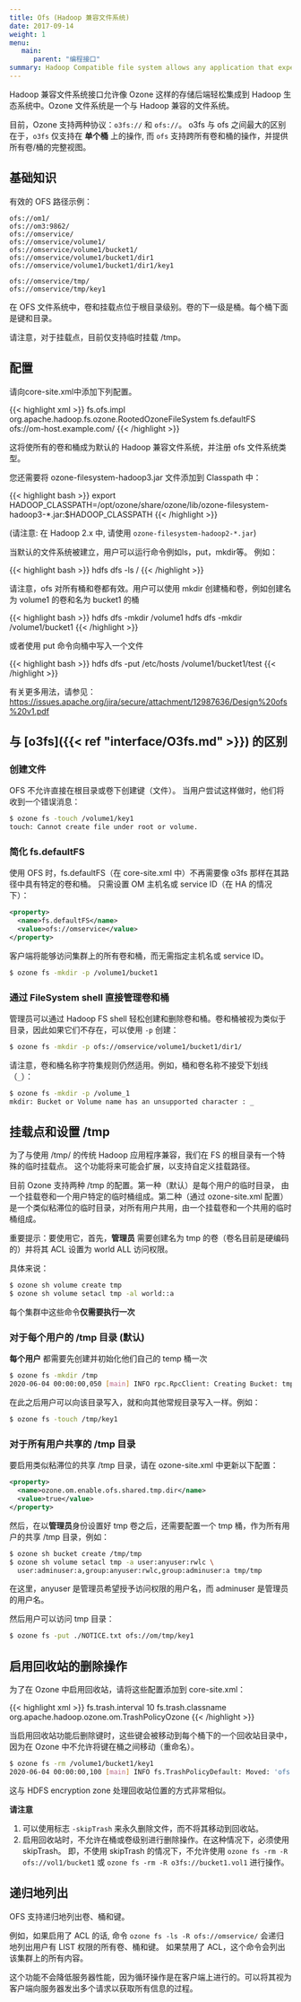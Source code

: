 ```yaml
---
title: Ofs (Hadoop 兼容文件系统)
date: 2017-09-14
weight: 1
menu:
   main:
      parent: "编程接口"
summary: Hadoop Compatible file system allows any application that expects an HDFS like interface to work against Ozone with zero changes. Frameworks like Apache Spark, YARN and Hive work against Ozone without needing any change. **Global level view.**
---
```

<!---
  Licensed to the Apache Software Foundation (ASF) under one or more
  contributor license agreements.  See the NOTICE file distributed with
  this work for additional information regarding copyright ownership.
  The ASF licenses this file to You under the Apache License, Version 2.0
  (the "License"); you may not use this file except in compliance with
  the License.  You may obtain a copy of the License at

      http://www.apache.org/licenses/LICENSE-2.0

  Unless required by applicable law or agreed to in writing, software
  distributed under the License is distributed on an "AS IS" BASIS,
  WITHOUT WARRANTIES OR CONDITIONS OF ANY KIND, either express or implied.
  See the License for the specific language governing permissions and
  limitations under the License.
-->

Hadoop 兼容文件系统接口允许像 Ozone 这样的存储后端轻松集成到 Hadoop 生态系统中。Ozone 文件系统是一个与 Hadoop 兼容的文件系统。


<div class="alert alert-warning" role="alert">

目前，Ozone 支持两种协议：`o3fs://` 和 `ofs://`。
o3fs 与 ofs 之间最大的区别在于，`o3fs` 仅支持在 **单个桶** 上的操作, 而 `ofs` 支持跨所有卷和桶的操作，并提供所有卷/桶的完整视图。

</div>

## 基础知识

有效的 OFS 路径示例：

```
ofs://om1/
ofs://om3:9862/
ofs://omservice/
ofs://omservice/volume1/
ofs://omservice/volume1/bucket1/
ofs://omservice/volume1/bucket1/dir1
ofs://omservice/volume1/bucket1/dir1/key1

ofs://omservice/tmp/
ofs://omservice/tmp/key1
```
在 OFS 文件系统中，卷和挂载点位于根目录级别。卷的下一级是桶。每个桶下面是键和目录。

请注意，对于挂载点，目前仅支持临时挂载 /tmp。

## 配置

请向core-site.xml中添加下列配置。

{{< highlight xml >}}
<property>
<name>fs.ofs.impl</name>
<value>org.apache.hadoop.fs.ozone.RootedOzoneFileSystem</value>
</property>
<property>
<name>fs.defaultFS</name>
<value>ofs://om-host.example.com/</value>
</property>
{{< /highlight >}}

这将使所有的卷和桶成为默认的 Hadoop 兼容文件系统，并注册 ofs 文件系统类型。

您还需要将 ozone-filesystem-hadoop3.jar 文件添加到 Classpath 中：

{{< highlight bash >}}
export HADOOP_CLASSPATH=/opt/ozone/share/ozone/lib/ozone-filesystem-hadoop3-*.jar:$HADOOP_CLASSPATH
{{< /highlight >}}

(请注意: 在 Hadoop 2.x 中, 请使用 `ozone-filesystem-hadoop2-*.jar`)

当默认的文件系统被建立，用户可以运行命令例如ls，put，mkdir等。
例如：

{{< highlight bash >}}
hdfs dfs -ls /
{{< /highlight >}}

请注意，ofs 对所有桶和卷都有效。用户可以使用 mkdir 创建桶和卷，例如创建名为 volume1 的卷和名为 bucket1 的桶

{{< highlight bash >}}
hdfs dfs -mkdir /volume1
hdfs dfs -mkdir /volume1/bucket1
{{< /highlight >}}

或者使用 put 命令向桶中写入一个文件

{{< highlight bash >}}
hdfs dfs -put /etc/hosts /volume1/bucket1/test
{{< /highlight >}}

有关更多用法，请参见： https://issues.apache.org/jira/secure/attachment/12987636/Design%20ofs%20v1.pdf

## 与 [o3fs]({{< ref "interface/O3fs.md" >}}) 的区别

### 创建文件

OFS 不允许直接在根目录或卷下创建键（文件）。
当用户尝试这样做时，他们将收到一个错误消息：

```bash
$ ozone fs -touch /volume1/key1
touch: Cannot create file under root or volume.
```

### 简化 fs.defaultFS

使用 OFS 时，fs.defaultFS（在 core-site.xml 中）不再需要像 o3fs 那样在其路径中具有特定的卷和桶。
只需设置 OM 主机名或 service ID（在 HA 的情况下）：


```xml
<property>
  <name>fs.defaultFS</name>
  <value>ofs://omservice</value>
</property>
```

客户端将能够访问集群上的所有卷和桶，而无需指定主机名或 service ID。

```bash
$ ozone fs -mkdir -p /volume1/bucket1
```

### 通过 FileSystem shell 直接管理卷和桶

管理员可以通过 Hadoop FS shell 轻松创建和删除卷和桶。卷和桶被视为类似于目录，因此如果它们不存在，可以使用 `-p` 创建：

```bash
$ ozone fs -mkdir -p ofs://omservice/volume1/bucket1/dir1/
```
请注意，卷和桶名称字符集规则仍然适用。例如，桶和卷名称不接受下划线（`_`）：

```bash
$ ozone fs -mkdir -p /volume_1
mkdir: Bucket or Volume name has an unsupported character : _
```

## 挂载点和设置 /tmp

为了与使用 /tmp/ 的传统 Hadoop 应用程序兼容，我们在 FS 的根目录有一个特殊的临时挂载点。
这个功能将来可能会扩展，以支持自定义挂载路径。

目前 Ozone 支持两种 /tmp 的配置。第一种（默认）是每个用户的临时目录，
由一个挂载卷和一个用户特定的临时桶组成。第二种（通过 ozone-site.xml 配置）
是一个类似粘滞位的临时目录，对所有用户共用，由一个挂载卷和一个共用的临时桶组成。

重要提示：要使用它，首先，**管理员** 需要创建名为 tmp 的卷（卷名目前是硬编码的）并将其 ACL 设置为 world ALL 访问权限。

具体来说：

```bash
$ ozone sh volume create tmp
$ ozone sh volume setacl tmp -al world::a
```

每个集群中这些命令**仅需要执行一次**

### 对于每个用户的 /tmp 目录 (默认)

**每个用户** 都需要先创建并初始化他们自己的 temp 桶一次

```bash
$ ozone fs -mkdir /tmp
2020-06-04 00:00:00,050 [main] INFO rpc.RpcClient: Creating Bucket: tmp/0238 ...
```

在此之后用户可以向该目录写入，就和向其他常规目录写入一样。例如：

```bash
$ ozone fs -touch /tmp/key1
```

### 对于所有用户共享的 /tmp 目录

要启用类似粘滞位的共享 /tmp 目录，请在 ozone-site.xml 中更新以下配置：

```xml
<property>
  <name>ozone.om.enable.ofs.shared.tmp.dir</name>
  <value>true</value>
</property>
```

然后，在以**管理员**身份设置好 tmp 卷之后，还需要配置一个 tmp 桶，作为所有用户的共享 /tmp 目录，例如：

```bash
$ ozone sh bucket create /tmp/tmp
$ ozone sh volume setacl tmp -a user:anyuser:rwlc \
  user:adminuser:a,group:anyuser:rwlc,group:adminuser:a tmp/tmp
```

在这里，anyuser 是管理员希望授予访问权限的用户名，而 adminuser 是管理员的用户名。

然后用户可以访问 tmp 目录：

```bash
$ ozone fs -put ./NOTICE.txt ofs://om/tmp/key1
```

## 启用回收站的删除操作

为了在 Ozone 中启用回收站，请将这些配置添加到 core-site.xml：

{{< highlight xml >}}
<property>
<name>fs.trash.interval</name>
<value>10</value>
</property>
<property>
<name>fs.trash.classname</name>
<value>org.apache.hadoop.ozone.om.TrashPolicyOzone</value>
</property>
{{< /highlight >}}

当启用回收站功能后删除键时，这些键会被移动到每个桶下的一个回收站目录中，因为在 Ozone 中不允许将键在桶之间移动（重命名）。

```bash
$ ozone fs -rm /volume1/bucket1/key1
2020-06-04 00:00:00,100 [main] INFO fs.TrashPolicyDefault: Moved: 'ofs://id1/volume1/bucket1/key1' to trash at: ofs://id1/volume1/bucket1/.Trash/hadoop/Current/volume1/bucket1/key1
```

这与 HDFS encryption zone 处理回收站位置的方式非常相似。

**请注意**

1. 可以使用标志 `-skipTrash` 来永久删除文件，而不将其移动到回收站。
2. 启用回收站时，不允许在桶或卷级别进行删除操作。在这种情况下，必须使用 skipTrash。
即，不使用 skipTrash 的情况下，不允许使用 `ozone fs -rm -R ofs://vol1/bucket1` 或 `ozone fs -rm -R o3fs://bucket1.vol1` 进行操作。

## 递归地列出

OFS 支持递归地列出卷、桶和键。

例如，如果启用了 ACL 的话, 命令 `ozone fs -ls -R ofs://omservice/` 会递归地列出用户有 LIST 权限的所有卷、桶和键。
如果禁用了 ACL，这个命令会列出该集群上的所有内容。

这个功能不会降低服务器性能，因为循环操作是在客户端上进行的。可以将其视为客户端向服务器发出多个请求以获取所有信息的过程。

